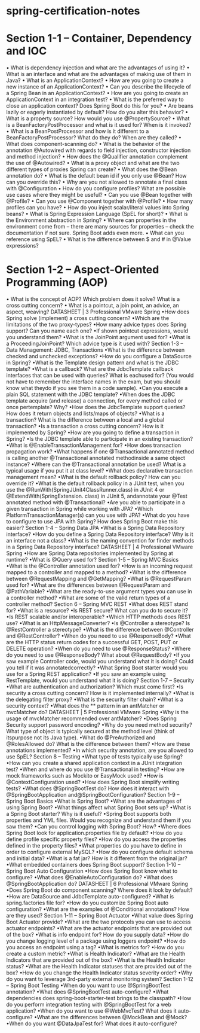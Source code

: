 # spring-certification-notes
# Section 1-1 – Container, Dependency and IOC
• What is dependency injection and what are the advantages of using it?
• What is an interface and what are the advantages of making use of them in Java?
• What is an ApplicationContext?
• How are you going to create a new instance of an ApplicationContext?
• Can you describe the lifecycle of a Spring Bean in an ApplicationContext?
• How are you going to create an ApplicationContext in an integration test?
• What is the preferred way to close an application context? Does Spring Boot do this for you?
• Are beans lazily or eagerly instantiated by default? How do you alter this behavior?
• What is a property source? How would you use @PropertySource?
• What is a BeanFactoryPostProcessor and what is it used for? When is it invoked?
• What is a BeanPostProcessor and how is it different to a BeanFactoryPostProcessor? What do they do? When are they called?
• What does component-scanning do?
• What is the behavior of the annotation @Autowired with regards to field injection, constructor injection and method injection?
• How does the @Qualifier annotation complement the use of @Autowired?
• What is a proxy object and what are the two different types of proxies Spring can create?
• What does the @Bean annotation do?
• What is the default bean id if you only use @Bean? How can you override this?
• Why are you not allowed to annotate a final class with @Configuration
• How do you configure profiles? What are possible use cases where they might be useful?
• Can you use @Bean together with @Profile?
• Can you use @Component together with @Profile?
• How many profiles can you have?
• How do you inject scalar/literal values into Spring beans?
• What is Spring Expression Language (SpEL for short)?
• What is the Environment abstraction in Spring?
• Where can properties in the environment come from – there are many sources for properties – check the documentation if not sure. Spring Boot adds even more.
• What can you reference using SpEL?
• What is the difference between $ and # in @Value expressions?
# Section 1-2 – Aspect-Oriented Programming (AOP)
• What is the concept of AOP? Which problem does it solve? What is a cross cutting concern?
• What is a pointcut, a join point, an advice, an aspect, weaving?
DATASHEET | 3
Professional VMware Spring
•How does Spring solve (implement) a cross cutting concern?
•Which are the limitations of the two proxy-types?
•How many advice types does Spring support? Can you name each one?
•If shown pointcut expressions, would you understand them?
•What is the JoinPoint argument used for?
•What is a ProceedingJoinPoint? Which advice type is it used with?
Section 1-3 – Data Management: JDBC, Transactions
•What is the difference between checked and unchecked exceptions?
•How do you configure a DataSource in Spring?
•What is the Template design pattern and what is the JDBC template?
•What is a callback? What are the JdbcTemplate callback interfaces that can be used with queries? What is eachused for? (You would not have to remember the interface names in the exam, but you should know what theydo if you see them in a code sample).
•Can you execute a plain SQL statement with the JDBC template?
•When does the JDBC template acquire (and release) a connection, for every method called or once pertemplate? Why?
•How does the JdbcTemplate support queries? How does it return objects and lists/maps of objects?
•What is a transaction? What is the difference between a local and a global transaction?
•Is a transaction a cross cutting concern? How is it implemented by Spring?
•How are you going to define a transaction in Spring?
•Is the JDBC template able to participate in an existing transaction?
•What is @EnableTransactionManagement for?
•How does transaction propagation work?
•What happens if one @Transactional annotated method is calling another @Transactional annotated methodinside a same object instance?
•Where can the @Transactional annotation be used? What is a typical usage if you put it at class level?
•What does declarative transaction management mean?
•What is the default rollback policy? How can you override it?
•What is the default rollback policy in a JUnit test, when you use the @RunWith(SpringJUnit4ClassRunner.class) in JUnit 4 or @ExtendWith(SpringExtension. class) in JUnit 5, andannotate your @Test annotated method with @Transactional?
•Are you able to participate in a given transaction in Spring while working with JPA?
•Which PlatformTransactionManager(s) can you use with JPA?
•What do you have to configure to use JPA with Spring? How does Spring Boot make this easier?
Section 1-4 – Spring Data JPA
•What is a Spring Data Repository interface?
•How do you define a Spring Data Repository interface? Why is it an interface not a class?
•What is the naming convention for finder methods in a Spring Data Repository interface?
DATASHEET | 4
Professional VMware Spring
•How are Spring Data repositories implemented by Spring at runtime?
•What is @Query used for?
Section 1-5 – Spring MVC Basics
•What is the @Controller annotation used for?
•How is an incoming request mapped to a controller and mapped to a method?
•What is the difference between @RequestMapping and @GetMapping?
•What is @RequestParam used for?
•What are the differences between @RequestParam and @PathVariable?
•What are the ready-to-use argument types you can use in a controller method?
•What are some of the valid return types of a controller method?
Section 6 – Spring MVC REST
•What does REST stand for?
•What is a resource?
•Is REST secure? What can you do to secure it?
•Is REST scalable and/or interoperable?
•Which HTTP methods does REST use?
•What is an HttpMessageConverter?
•Is @Controller a stereotype? Is @RestController a stereotype?
•What is the difference between @Controller and @RestController?
•When do you need to use @ResponseBody?
•What are the HTTP status return codes for a successful GET, POST, PUT or DELETE operation?
•When do you need to use @ResponseStatus?
•Where do you need to use @ResponseBody? What about @RequestBody?
•If you saw example Controller code, would you understand what it is doing? Could you tell if it was annotatedcorrectly?
•What Spring Boot starter would you use for a Spring REST application?
•If you saw an example using RestTemplate, would you understand what it is doing?
Section 1-7 – Security
•What are authentication and authorization? Which must come first?
•Is security a cross cutting concern? How is it implemented internally?
•What is the delegating filter proxy?
•What is the security filter chain?
•What is a security context?
•What does the ** pattern in an antMatcher or mvcMatcher do?
DATASHEET | 5
Professional VMware Spring
•Why is the usage of mvcMatcher recommended over antMatcher?
•Does Spring Security support password encoding?
•Why do you need method security? What type of object is typically secured at the method level (think of itspurpose not its Java type).
•What do @PreAuthorized and @RolesAllowed do? What is the difference between them?
•How are these annotations implemented?
•In which security annotation, are you allowed to use SpEL?
Section 8 – Testing
•What type of tests typically use Spring?
•How can you create a shared application context in a JUnit integration test?
•When and where do you use @Transactional in testing?
•How are mock frameworks such as Mockito or EasyMock used?
•How is @ContextConfiguration used?
•How does Spring Boot simplify writing tests?
•What does @SpringBootTest do? How does it interact with @SpringBootApplication and@SpringBootConfiguration?
Section 1-9 – Spring Boot Basics
•What is Spring Boot?
•What are the advantages of using Spring Boot?
•What things affect what Spring Boot sets up?
•What is a Spring Boot starter? Why is it useful?
•Spring Boot supports both properties and YML files. Would you recognize and understand them if you saw them?
•Can you control logging with Spring Boot? How?
•Where does Spring Boot look for application.properties file by default?
•How do you define profile specific property files?
•How do you access the properties defined in the property files?
•What properties do you have to define in order to configure external MySQL?
•How do you configure default schema and initial data?
•What is a fat jar? How is it different from the original jar?
•What embedded containers does Spring Boot support?
Section 1-10 – Spring Boot Auto Configuration
•How does Spring Boot know what to configure?
•What does @EnableAutoConfiguration do?
•What does @SpringBootApplication do?
DATASHEET | 6
Professional VMware Spring
•Does Spring Boot do component scanning? Where does it look by default?
•How are DataSource and JdbcTemplate auto-configured?
•What is spring.factories file for?
•How do you customize Spring Boot auto configuration?
•What are the examples of @Conditional annotations? How are they used?
Section 1-11 – Spring Boot Actuator
•What value does Spring Boot Actuator provide?
•What are the two protocols you can use to access actuator endpoints?
•What are the actuator endpoints that are provided out of the box?
•What is info endpoint for? How do you supply data?
•How do you change logging level of a package using loggers endpoint?
•How do you access an endpoint using a tag?
•What is metrics for?
•How do you create a custom metric?
•What is Health Indicator?
•What are the Health Indicators that are provided out of the box?
•What is the Health Indicator status?
•What are the Health Indicator statuses that are provided out of the box?
•How do you change the Health Indicator status severity order?
•Why do you want to leverage 3rd-party external monitoring system?
Section 1-12 – Spring Boot Testing
•When do you want to use @SpringBootTest annotation?
•What does @SpringBootTest auto-configure?
•What dependencies does spring-boot-starter-test brings to the classpath?
•How do you perform integration testing with @SpringBootTest for a web application?
•When do you want to use @WebMvcTest? What does it auto-configure?
•What are the differences between @MockBean and @Mock?
•When do you want @DataJpaTest for? What does it auto-configure?
